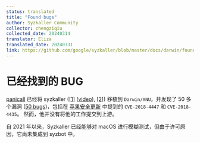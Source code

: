 ```yaml
---
status: translated
title: "Found bugs"
author: Syzkaller Community
collector: chengziqiu
collected_date: 20240314
translator: Eliza
translated_date: 20240331
link: https://github.com/google/syzkaller/blob/master/docs/darwin/found_bugs.md
---
```


# 已经找到的 BUG

[panicall](https://twitter.com/panicaII) 已经将 syzkaller 
([[1]](https://i.blackhat.com/eu-18/Wed-Dec-5/eu-18-Juwei_Lin-Drill-The-Apple-Core.pdf)
([video](https://www.youtube.com/watch?v=zDXyH8HxTwg)),
[[2]](https://conference.hitb.org/hitbsecconf2019ams/materials/D2T2%20-%20PanicXNU%203.0%20-%20Juwei%20Lin%20&%20Junzhi%20Lu.pdf))
移植到 `Darwin/XNU`，并发现了 50 多个漏洞
([50 bugs](https://twitter.com/panicaII/status/1070696972326133760))，包括在
[苹果安全更新](https://support.apple.com/en-us/HT209341) 中提到的 `CVE-2018-4447` 和 `CVE-2018-4435`。 然而，他并没有将他的工作提交到上游。

自 2021 年以来，Syzkaller 已经能够对 macOS 进行模糊测试，但由于许可原因，它尚未集成到 syzbot 中。
